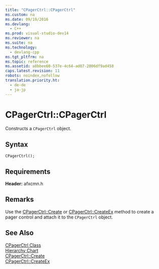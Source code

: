 ```yaml
---
title: "CPagerCtrl::CPagerCtrl"
ms.custom: na
ms.date: 09/19/2016
ms.devlang: 
  - C++
ms.prod: visual-studio-dev14
ms.reviewer: na
ms.suite: na
ms.technology: 
  - devlang-cpp
ms.tgt_pltfrm: na
ms.topic: reference
ms.assetid: a8bbee60-537e-4c64-ad07-2006df9ad458
caps.latest.revision: 11
robots: noindex,nofollow
translation.priority.ht: 
  - de-de
  - ja-jp
---
```

# CPagerCtrl::CPagerCtrl
Constructs a `CPagerCtrl` object.  
  
## Syntax  
  
```  
CPagerCtrl();  
```  
  
## Requirements  
 **Header:** afxcmn.h  
  
## Remarks  
 Use the [CPagerCtrl::Create](../vs140/CPagerCtrl--Create.md) or [CPagerCtrl::CreateEx](../vs140/CPagerCtrl--CreateEx.md) method to create a pager control and attach it to the `CPagerCtrl` object.  
  
## See Also  
 [CPagerCtrl Class](../vs140/CPagerCtrl-Class.md)   
 [Hierarchy Chart](../vs140/Hierarchy-Chart.md)   
 [CPagerCtrl::Create](../vs140/CPagerCtrl--Create.md)   
 [CPagerCtrl::CreateEx](../vs140/CPagerCtrl--CreateEx.md)